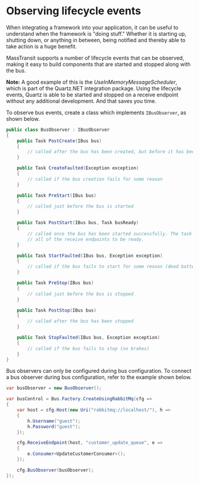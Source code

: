 # Observing lifecycle events

When integrating a framework into your application, it can be useful to understand when the framework is "doing stuff."
Whether it is starting up, shutting down, or anything in between, being notified and thereby able to take action is a
huge benefit.

MassTransit supports a number of lifecycle events that can be observed, making it easy to build components that are
started and stopped along with the bus.

<div class="alert alert-info">
<b>Note:</b>
    A good example of this is the <i>UseInMemoryMessageScheduler</i>, which is part of the Quartz.NET integration
    package. Using the lifecycle events, Quartz is able to be started and stopped on a receive endpoint without
    any additional development. And that saves you time.
</div>

To observe bus events, create a class which implements `IBusObserver`, as shown below.

```csharp
public class BusObserver : IBusObserver
{
    public Task PostCreate(IBus bus)
    {
        // called after the bus has been created, but before it has been started.
    }

    public Task CreateFaulted(Exception exception)
    {
        // called if the bus creation fails for some reason
    }

    public Task PreStart(IBus bus)
    {
        // called just before the bus is started
    }

    public Task PostStart(IBus bus, Task busReady)
    {
        // called once the bus has been started successfully. The task can be used to wait for
        // all of the receive endpoints to be ready.
    }

    public Task StartFaulted(IBus bus, Exception exception)
    {
        // called if the bus fails to start for some reason (dead battery, no fuel, etc.)
    }

    public Task PreStop(IBus bus)
    {
        // called just before the bus is stopped
    }

    public Task PostStop(IBus bus)
    {
        // called after the bus has been stopped
    }

    public Task StopFaulted(IBus bus, Exception exception)
    {
        // called if the bus fails to stop (no brakes)
    }
}
```

Bus observers can only be configured during bus configuration. To connect a bus observer during
bus configuration, refer to the example shown below.

```csharp
var busObserver = new BusObserver();

var busControl = Bus.Factory.CreateUsingRabbitMq(cfg =>
{
    var host = cfg.Host(new Uri("rabbitmq://localhost/"), h =>
    {
        h.Username("guest");
        h.Password("guest");
    });

    cfg.ReceiveEndpoint(host, "customer_update_queue", e =>
    {
        e.Consumer<UpdateCustomerConsumer>();
    });

    cfg.BusObserver(busObserver);
});
```